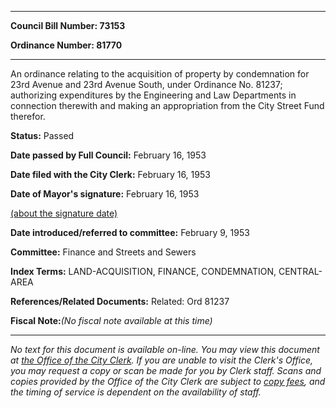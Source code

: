 

********

**Council Bill Number: 73153**
   
**Ordinance Number: 81770**
********

 An ordinance relating to the acquisition of property by condemnation for 23rd Avenue and 23rd Avenue South, under Ordinance No. 81237; authorizing expenditures by the Engineering and Law Departments in connection therewith and making an appropriation from the City Street Fund therefor.

**Status:** Passed
   
**Date passed by Full Council:** February 16, 1953
   
**Date filed with the City Clerk:** February 16, 1953
   
**Date of Mayor's signature:** February 16, 1953
   
[(about the signature date)](/~public/approvaldate.htm)
   
   
   
**Date introduced/referred to committee:** February 9, 1953
   
**Committee:** Finance and Streets and Sewers
   
   
**Index Terms:** LAND-ACQUISITION, FINANCE, CONDEMNATION, CENTRAL-AREA

**References/Related Documents:** Related: Ord 81237

**Fiscal Note:**_(No fiscal note available at this time)_
********

_No text for this document is available on-line. You may view this document at [the Office of the City Clerk](http://www.seattle.gov/leg/clerk/contactUs.htm). If you are unable to visit the Clerk's Office, you may request a copy or scan be made for you by Clerk staff. Scans and copies provided by the Office of the City Clerk are subject to [copy fees](http://clerk.seattle.gov/~public/clerkfees.htm), and the timing of service is dependent on the availability of staff._

